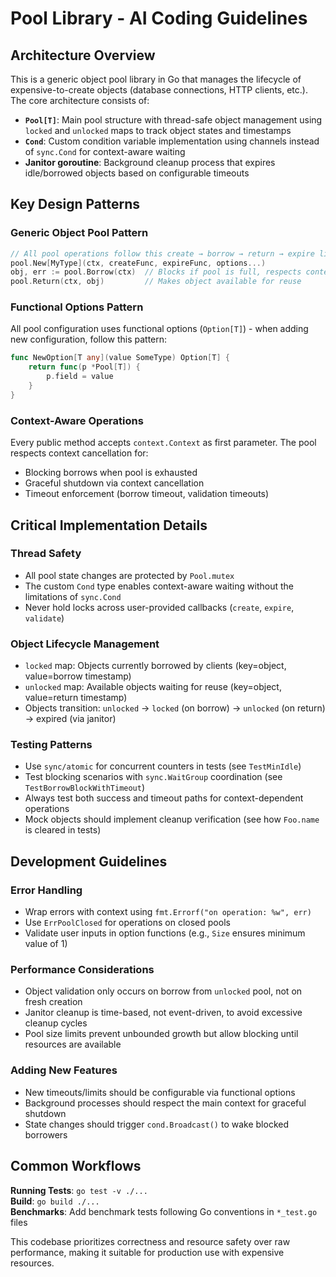 # Pool Library - AI Coding Guidelines

## Architecture Overview

This is a generic object pool library in Go that manages the lifecycle of expensive-to-create objects (database connections, HTTP clients, etc.). The core architecture consists of:

- **`Pool[T]`**: Main pool structure with thread-safe object management using `locked` and `unlocked` maps to track object states and timestamps
- **`Cond`**: Custom condition variable implementation using channels instead of `sync.Cond` for context-aware waiting
- **Janitor goroutine**: Background cleanup process that expires idle/borrowed objects based on configurable timeouts

## Key Design Patterns

### Generic Object Pool Pattern
```go
// All pool operations follow this create → borrow → return → expire lifecycle
pool.New[MyType](ctx, createFunc, expireFunc, options...)
obj, err := pool.Borrow(ctx)  // Blocks if pool is full, respects context cancellation
pool.Return(ctx, obj)         // Makes object available for reuse
```

### Functional Options Pattern
All pool configuration uses functional options (`Option[T]`) - when adding new configuration, follow this pattern:
```go
func NewOption[T any](value SomeType) Option[T] {
    return func(p *Pool[T]) {
        p.field = value
    }
}
```

### Context-Aware Operations
Every public method accepts `context.Context` as first parameter. The pool respects context cancellation for:
- Blocking borrows when pool is exhausted
- Graceful shutdown via context cancellation
- Timeout enforcement (borrow timeout, validation timeouts)

## Critical Implementation Details

### Thread Safety
- All pool state changes are protected by `Pool.mutex`
- The custom `Cond` type enables context-aware waiting without the limitations of `sync.Cond`
- Never hold locks across user-provided callbacks (`create`, `expire`, `validate`)

### Object Lifecycle Management
- `locked` map: Objects currently borrowed by clients (key=object, value=borrow timestamp)
- `unlocked` map: Available objects waiting for reuse (key=object, value=return timestamp)
- Objects transition: `unlocked` → `locked` (on borrow) → `unlocked` (on return) → expired (via janitor)

### Testing Patterns
- Use `sync/atomic` for concurrent counters in tests (see `TestMinIdle`)
- Test blocking scenarios with `sync.WaitGroup` coordination (see `TestBorrowBlockWithTimeout`)
- Always test both success and timeout paths for context-dependent operations
- Mock objects should implement cleanup verification (see how `Foo.name` is cleared in tests)

## Development Guidelines

### Error Handling
- Wrap errors with context using `fmt.Errorf("on operation: %w", err)`
- Use `ErrPoolClosed` for operations on closed pools
- Validate user inputs in option functions (e.g., `Size` ensures minimum value of 1)

### Performance Considerations
- Object validation only occurs on borrow from `unlocked` pool, not on fresh creation
- Janitor cleanup is time-based, not event-driven, to avoid excessive cleanup cycles
- Pool size limits prevent unbounded growth but allow blocking until resources are available

### Adding New Features
- New timeouts/limits should be configurable via functional options
- Background processes should respect the main context for graceful shutdown
- State changes should trigger `cond.Broadcast()` to wake blocked borrowers

## Common Workflows

**Running Tests**: `go test -v ./...`  
**Build**: `go build ./...`  
**Benchmarks**: Add benchmark tests following Go conventions in `*_test.go` files

This codebase prioritizes correctness and resource safety over raw performance, making it suitable for production use with expensive resources.